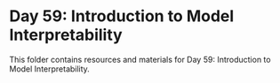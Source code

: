 # Day 59: Introduction to Model Interpretability

This folder contains resources and materials for Day 59: Introduction to Model Interpretability.